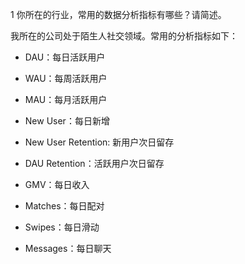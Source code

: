 1 你所在的行业，常用的数据分析指标有哪些？请简述。

我所在的公司处于陌生人社交领域。常用的分析指标如下：
- DAU：每日活跃用户
- WAU：每周活跃用户
- MAU：每月活跃用户

- New User：每日新增
- New User Retention: 新用户次日留存
- DAU Retention：活跃用户次日留存

- GMV：每日收入


- Matches：每日配对
- Swipes：每日滑动
- Messages：每日聊天
  


